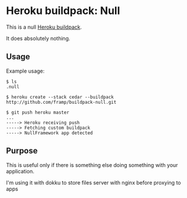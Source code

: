 Heroku buildpack: Null
=======================

This is a null [Heroku buildpack](http://devcenter.heroku.com/articles/buildpacks).

It does absolutely nothing.

Usage
-----

Example usage:

    $ ls
    .null

    $ heroku create --stack cedar --buildpack http://github.com/framp/buildpack-null.git

    $ git push heroku master
    ...
    -----> Heroku receiving push
    -----> Fetching custom buildpack
    -----> NullFramework app detected


Purpose
-------
This is useful only if there is something else doing something with your application.

I'm using it with dokku to store files server with nginx before proxying to apps
